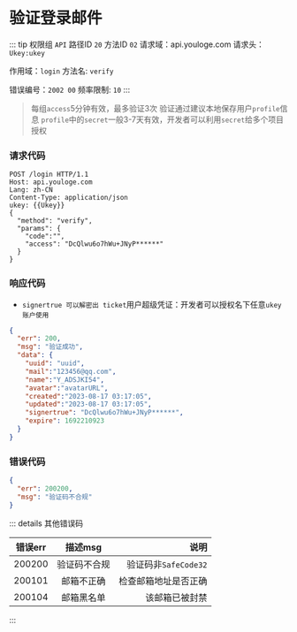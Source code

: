 # 验证登录邮件
::: tip 权限组 `API` 路径ID `20` 方法ID `02`
请求域：api.youloge.com 请求头：`Ukey:ukey`

作用域：`login`  方法名: `verify`

错误编号：`2002 00` 频率限制: `10` 
:::

> 每组`access`5分钟有效，最多验证3次
> 验证通过建议本地保存用户`profile`信息
> `profile`中的`secret`一般3-7天有效，开发者可以利用`secret`给多个项目授权

### 请求代码
``` http
POST /login HTTP/1.1
Host: api.youloge.com
Lang: zh-CN
Content-Type: application/json
ukey: {{Ukey}}
{
  "method": "verify",
  "params": {
    "code":"",
    "access": "DcQlwu6o7hWu+JNyP******"
  }
}
```
### 响应代码
- `signertrue 可以解密出 ticket`用户超级凭证：开发者可以授权名下任意`ukey账户使用`
``` json
{
  "err": 200,
  "msg": "验证成功",
  "data": {
    "uuid": "uuid",
    "mail":"123456@qq.com",
    "name":"Y_ADSJKI54",
    "avatar":"avatarURL",
    "created":"2023-08-17 03:17:05",
    "updated":"2023-08-17 03:17:05",
    "signertrue": "DcQlwu6o7hWu+JNyP******",
    "expire": 1692210923
  }
}
```
### 错误代码
``` json
{
  "err": 200200,
  "msg": "验证码不合规"
}
```



::: details 其他错误码

| 错误err        |      描述msg      |  说明 |
| ------------- | :-----------: | ----: |
| 200200      | 验证码不合规 | 验证码非`SafeCode32` |
| 200101      |   邮箱不正确    |   检查邮箱地址是否正确 |
| 200104 |   邮箱黑名单    |    该邮箱已被封禁 |

:::




